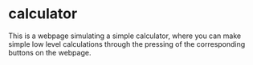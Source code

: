 # calculator

This is a webpage simulating a simple calculator, where you can make simple low level calculations through the pressing of the corresponding buttons on the webpage.